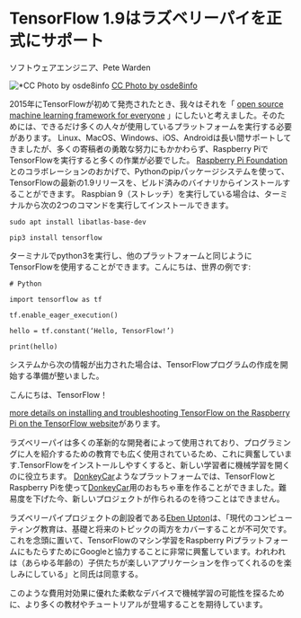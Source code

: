 
# TensorFlow 1.9はラズベリーパイを正式にサポート

ソフトウェアエンジニア、Pete Warden

![*CC Photo by osde8info](https://www.flickr.com/photos/osde-info/8626662243/in/photolist-e9iU8V-c5MSNd-fmVdvx-c5MRwC-ds8ei9-cDBDks-cddC9h-e9pzWW-dcFMuG-dcwSD8-bVRjqH-c1gNLw-cdE5Wy-cddzRN-bz7n87-dC1nJE-dHqTrx-ese95j-dcFKhR-esemvj-gKRLrn-oR7oB7-cjPyjq-ejDYL4-iYkRnk-iYjUV6-BFsVnj-oviiM5-tCLwAw-esebzQ-ox49Mn-tmBYhn-eseviG-dHwhXE-eseenu-dHwfKW-cjPyDC-dS4QZz-dTsudR-coqbmw-dLAfzv-iYkXER-iYpdbG-iYmAZm-cu8JLU-bW6T8t-TaC67b-jLKzPe-cs27eU-ihce1u) [CC Photo by osde8info](https://www.flickr.com/photos/osde-info/8626662243/in/photolist-e9iU8V-c5MSNd-fmVdvx-c5MRwC-ds8ei9-cDBDks-cddC9h-e9pzWW-dcFMuG-dcwSD8-bVRjqH-c1gNLw-cdE5Wy-cddzRN-bz7n87-dC1nJE-dHqTrx-ese95j-dcFKhR-esemvj-gKRLrn-oR7oB7-cjPyjq-ejDYL4-iYkRnk-iYjUV6-BFsVnj-oviiM5-tCLwAw-esebzQ-ox49Mn-tmBYhn-eseviG-dHwhXE-eseenu-dHwfKW-cjPyDC-dS4QZz-dTsudR-coqbmw-dLAfzv-iYkXER-iYpdbG-iYmAZm-cu8JLU-bW6T8t-TaC67b-jLKzPe-cs27eU-ihce1u)

2015年にTensorFlowが初めて発売されたとき、我々はそれを「 [open source machine learning framework for everyone](https://github.com/tensorflow/tensorflow/blob/master/tensorflow/tools/pip_package/setup.py#L15) 」にしたいと考えました。そのためには、できるだけ多くの人々が使用しているプラ​​ットフォームを実行する必要があります。 Linux、MacOS、Windows、iOS、Androidは長い間サポートしてきましたが、多くの寄稿者の勇敢な努力にもかかわらず、Raspberry PiでTensorFlowを実行すると多くの作業が必要でした。 [Raspberry Pi Foundation](https://www.raspberrypi.org/)とのコラボレーションのおかげで、Pythonのpipパッケージシステムを使って、TensorFlowの最新の1.9リリースを、ビルド済みのバイナリからインストールすることができます。 Raspbian 9（ストレッチ）を実行している場合は、ターミナルから次の2つのコマンドを実行してインストールできます。

    sudo apt install libatlas-base-dev

    pip3 install tensorflow

ターミナルでpython3を実行し、他のプラットフォームと同じようにTensorFlowを使用することができます。こんにちは、世界の例です:

    # Python

    import tensorflow as tf

    tf.enable_eager_execution()

    hello = tf.constant(‘Hello, TensorFlow!’)

    print(hello)

システムから次の情報が出力された場合は、TensorFlowプログラムの作成を開始する準備が整いました。

こんにちは、TensorFlow！

[more details on installing and troubleshooting TensorFlow on the Raspberry Pi on the TensorFlow website](https://www.tensorflow.org/install/install_raspbian)があります。

ラズベリーパイは多くの革新的な開発者によって使用されており、プログラミングに人を紹介するための教育でも広く使用されているため、これに興奮しています.TensorFlowをインストールしやすくすると、新しい学習者に機械学習を開くのに役立ちます。 [DonkeyCar](http://www.donkeycar.com/)ようなプラットフォームでは、TensorFlowとRaspberry Piを使って[DonkeyCar](http://www.donkeycar.com/)用のおもちゃ車を作ることができました。難易度を下げた今、新しいプロジェクトが作られるのを待つことはできません。

ラズベリーパイプロジェクトの創設者である[Eben Upton](https://twitter.com/ebenupton)は、「現代のコンピューティング教育は、基礎と将来のトピックの両方をカバーすることが不可欠です。これを念頭に置いて、TensorFlowのマシン学習をRaspberry PiプラットフォームにもたらすためにGoogleと協力することに非常に興奮しています。われわれは（あらゆる年齢の）子供たちが楽しいアプリケーションを作ってくれるのを楽しみにしている」と同氏は同意する。

このような費用対効果に優れた柔軟なデバイスで機械学習の可能性を探るために、より多くの教材やチュートリアルが登場することを期待しています。
